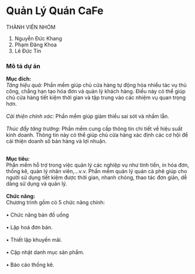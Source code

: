 # Quản Lý Quán CaFe

THÀNH VIÊN NHÓM
1. Nguyễn Đức Khang
2. Phạm Đăng Khoa
3. Lê Đức Tín
<h3><strong>Mô tả dự án</strong></h3>
<b>Mục đích:</b> </br>
<i>Tăng hiệu quả:</i> Phần mềm giúp chủ cửa hàng tự động hóa nhiều tác vụ thủ công, chẳng hạn  tạo hóa đơn và quản lý khách hàng. Điều này có thể giúp chủ cửa hàng tiết kiệm thời gian và tập trung vào các nhiệm vụ quan trọng hơn.</br></br>
<i>Cải thiện chính xác:</i> Phần mềm giúp giảm thiểu sai sót và nhầm lẫn. </br></br>
<i>Thúc đẩy tăng trưởng:</i> Phần mềm cung cấp thông tin chi tiết về hiệu suất kinh doanh. Thông tin này có thể giúp chủ cửa hàng xác định các cơ hội để cải thiện doanh số bán hàng và lợi nhuận.</br></br>

<b>Mục tiêu:</b> </br>
Phần mềm hỗ trợ trong việc quản lý các nghiệp vụ như tính tiền, in hóa đơn, thống kê, quản lý nhân viên,…v.v. Phần mềm quản lý quán cà phê giúp cho người sử dụng tiết kiệm được thời gian, nhanh chóng, thao tác đơn giản, dễ dàng sử dụng và quản lý.</br></br> 
<b>Chức năng:</b> </br>
Chương trình gồm có 5 chức năng chính: </br></br>
•	Chức năng bán đồ uống</br></br>
•	Lập hoá đơn bán.</br></br>
•	Thiết lập khuyến mãi.</br></br>
•	Cập nhật danh mục sản phẩm. </br></br>
•	Báo cáo thống kê.

